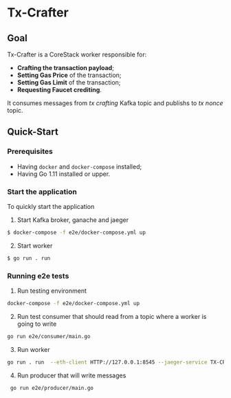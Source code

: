 # Tx-Crafter

## Goal

Tx-Crafter is a CoreStack worker responsible for:

- **Crafting the transaction payload**;  
- **Setting Gas Price** of the transaction;
- **Setting Gas Limit** of the transaction;
- **Requesting Faucet crediting**.

It consumes messages from *tx crafting* Kafka topic and publishs to *tx nonce* topic.

## Quick-Start

### Prerequisites

- Having ```docker``` and ```docker-compose``` installed;
- Having Go 1.11 installed or upper.

### Start the application

To quickly start the application

1. Start Kafka broker, ganache and jaeger

```sh
$ docker-compose -f e2e/docker-compose.yml up
```


2. Start worker

```sh
$ go run . run
```

### Running e2e tests

1. Run testing environment

```bash
docker-compose -f e2e/docker-compose.yml up
```

2. Run test consumer that should read from a topic where a worker is going to write 

```bash
go run e2e/consumer/main.go
```

3. Run worker

```bash
go run . run  --eth-client HTTP://127.0.0.1:8545 --jaeger-service TX-CRAFTER
```

4. Run producer that will write messages 

```bash
 go run e2e/producer/main.go
```